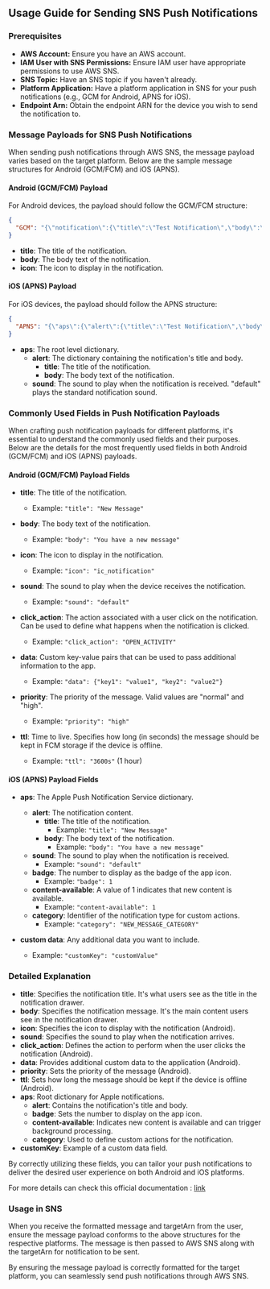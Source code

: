 ## Usage Guide for Sending SNS Push Notifications

### Prerequisites

- **AWS Account:** Ensure you have an AWS account.
- **IAM User with SNS Permissions:** Ensure IAM user have appropriate permissions to use AWS SNS.
- **SNS Topic:** Have an SNS topic if you haven't already.
- **Platform Application:** Have a platform application in SNS for your push notifications (e.g., GCM for Android, APNS for iOS).
- **Endpoint Arn:** Obtain the endpoint ARN for the device you wish to send the notification to.

### Message Payloads for SNS Push Notifications

When sending push notifications through AWS SNS, the message payload varies based on the target platform. Below are the sample message structures for Android (GCM/FCM) and iOS (APNS).

#### Android (GCM/FCM) Payload

For Android devices, the payload should follow the GCM/FCM structure:

```json
{
  "GCM": "{\"notification\":{\"title\":\"Test Notification\",\"body\":\"This is a test notification\",\"icon\":\"ic_notification\"}}"
}
```

- **title**: The title of the notification.
- **body**: The body text of the notification.
- **icon**: The icon to display in the notification.

#### iOS (APNS) Payload

For iOS devices, the payload should follow the APNS structure:

```json
{
  "APNS": "{\"aps\":{\"alert\":{\"title\":\"Test Notification\",\"body\":\"This is a test notification\"},\"sound\":\"default\"}}"
}
```

- **aps**: The root level dictionary.
  - **alert**: The dictionary containing the notification's title and body.
    - **title**: The title of the notification.
    - **body**: The body text of the notification.
  - **sound**: The sound to play when the notification is received. "default" plays the standard notification sound.

### Commonly Used Fields in Push Notification Payloads

When crafting push notification payloads for different platforms, it's essential to understand the commonly used fields and their purposes. Below are the details for the most frequently used fields in both Android (GCM/FCM) and iOS (APNS) payloads.

#### Android (GCM/FCM) Payload Fields

- **title**: The title of the notification.
  - Example: `"title": "New Message"`

- **body**: The body text of the notification.
  - Example: `"body": "You have a new message"`

- **icon**: The icon to display in the notification.
  - Example: `"icon": "ic_notification"`

- **sound**: The sound to play when the device receives the notification.
  - Example: `"sound": "default"`

- **click_action**: The action associated with a user click on the notification. Can be used to define what happens when the notification is clicked.
  - Example: `"click_action": "OPEN_ACTIVITY"`

- **data**: Custom key-value pairs that can be used to pass additional information to the app.
  - Example: `"data": {"key1": "value1", "key2": "value2"}`

- **priority**: The priority of the message. Valid values are "normal" and "high".
  - Example: `"priority": "high"`

- **ttl**: Time to live. Specifies how long (in seconds) the message should be kept in FCM storage if the device is offline.
  - Example: `"ttl": "3600s"` (1 hour)

#### iOS (APNS) Payload Fields

- **aps**: The Apple Push Notification Service dictionary.
  - **alert**: The notification content.
    - **title**: The title of the notification.
      - Example: `"title": "New Message"`
    - **body**: The body text of the notification.
      - Example: `"body": "You have a new message"`
  - **sound**: The sound to play when the notification is received.
    - Example: `"sound": "default"`
  - **badge**: The number to display as the badge of the app icon.
    - Example: `"badge": 1`
  - **content-available**: A value of 1 indicates that new content is available.
    - Example: `"content-available": 1`
  - **category**: Identifier of the notification type for custom actions.
    - Example: `"category": "NEW_MESSAGE_CATEGORY"`

- **custom data**: Any additional data you want to include.
  - Example: `"customKey": "customValue"`

### Detailed Explanation

- **title**: Specifies the notification title. It's what users see as the title in the notification drawer.
- **body**: Specifies the notification message. It's the main content users see in the notification drawer.
- **icon**: Specifies the icon to display with the notification (Android).
- **sound**: Specifies the sound to play when the notification arrives.
- **click_action**: Defines the action to perform when the user clicks the notification (Android).
- **data**: Provides additional custom data to the application (Android).
- **priority**: Sets the priority of the message (Android).
- **ttl**: Sets how long the message should be kept if the device is offline (Android).
- **aps**: Root dictionary for Apple notifications.
  - **alert**: Contains the notification's title and body.
  - **badge**: Sets the number to display on the app icon.
  - **content-available**: Indicates new content is available and can trigger background processing.
  - **category**: Used to define custom actions for the notification.
- **customKey**: Example of a custom data field.

By correctly utilizing these fields, you can tailor your push notifications to deliver the desired user experience on both Android and iOS platforms.

For more details can check this official documentation : [link](https://docs.aws.amazon.com/sns/latest/dg/sns-send-custom-platform-specific-payloads-mobile-devices.html)

### Usage in SNS

When you receive the formatted message and targetArn from the user, ensure the message payload conforms to the above structures for the respective platforms. The message is then passed to AWS SNS along with the targetArn for notification to be sent.

By ensuring the message payload is correctly formatted for the target platform, you can seamlessly send push notifications through AWS SNS.